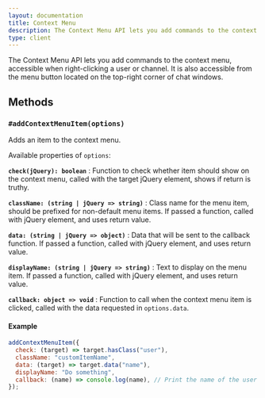 ```yaml
---
layout: documentation
title: Context Menu
description: The Context Menu API lets you add commands to the context menu, accessible when right-clicking a user or channel, and from the menu button located on the top-right corner of chat windows.
type: client
---
```


The Context Menu API lets you add commands to the context menu, accessible when right-clicking a user or channel. It is also accessible from the menu button located on the top-right corner of chat windows.

## Methods

### `#addContextMenuItem(options)`

Adds an item to the context menu.

Available properties of `options`:

**`check(jQuery): boolean`**
: Function to check whether item should show on the context menu, called with the target jQuery element, shows if return is truthy.

**`className: (string | jQuery => string)`**
: Class name for the menu item, should be prefixed for non-default menu items. If passed a function, called with jQuery element, and uses return value.

**`data: (string | jQuery => object)`**
: Data that will be sent to the callback function. If passed a function, called with jQuery element, and uses return value.

**`displayName: (string | jQuery => string)`**
: Text to display on the menu item. If passed a function, called with jQuery element, and uses return value.

**`callback: object => void`**
: Function to call when the context menu item is clicked, called with the data requested in `options.data`.

#### Example

```js
addContextMenuItem({
  check: (target) => target.hasClass("user"),
  className: "customItemName",
  data: (target) => target.data("name"),
  displayName: "Do something",
  callback: (name) => console.log(name), // Print the name of the user to console
});
```
